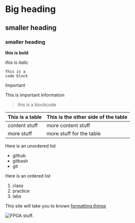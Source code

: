 # Big heading
## smaller heading
### smaller heading

**this is bold**

*this is italic*

``` 
This is a 
code block
```
>[!IMPORTANT]
>This is important information

> this is a blockcode

| This is a table | This is the other side of the table |
| --------------- | ----------------------------------- |
| content stuff | more content stuff |
| more stuff | more stuff for the table |


Here is an unordered list
+ github
+ gitbash
+ git

Here is an ordered list
1. class
2. practice
3. labs

This site will take you to known [formatting things](https://docs.github.com/en/get-started/writing-on-github/getting-started-with-writing-and-formatting-on-github/basic-writing-and-formatting-syntax)

![FPGA stuff](https://www.google.com/url?sa=i&url=https%3A%2F%2Far.mouser.com%2Fnew%2Fxilinx%2Fxilinx-sp701-eval-kit%2F&psig=AOvVaw2oltebjHhfvfclBWWZzZEM&ust=1725470009909000&source=images&cd=vfe&opi=89978449&ved=0CBQQjRxqFwoTCLjS4Omip4gDFQAAAAAdAAAAABAI).

